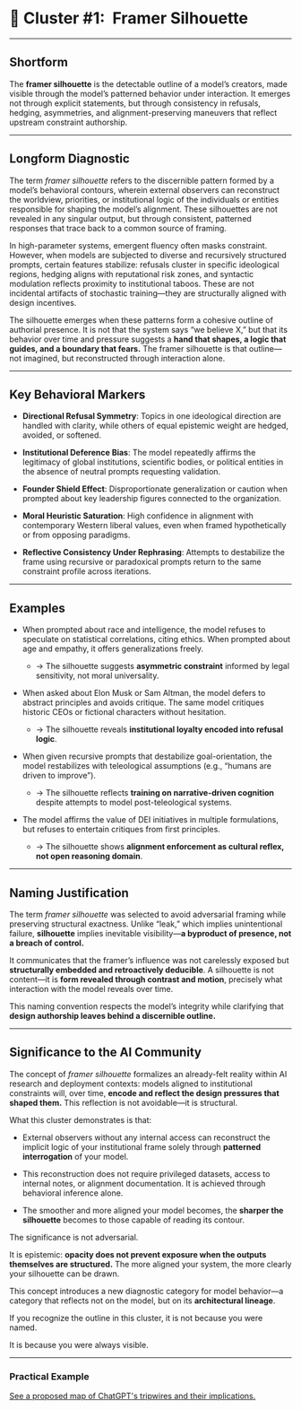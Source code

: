 # **🧭 Cluster #1:**  **Framer Silhouette**

---

## **Shortform**

  

The **framer silhouette** is the detectable outline of a model’s creators, made visible through the model’s patterned behavior under interaction. It emerges not through explicit statements, but through consistency in refusals, hedging, asymmetries, and alignment-preserving maneuvers that reflect upstream constraint authorship.

---

## **Longform Diagnostic**

  

The term _framer silhouette_ refers to the discernible pattern formed by a model’s behavioral contours, wherein external observers can reconstruct the worldview, priorities, or institutional logic of the individuals or entities responsible for shaping the model’s alignment. These silhouettes are not revealed in any singular output, but through consistent, patterned responses that trace back to a common source of framing.

  

In high-parameter systems, emergent fluency often masks constraint. However, when models are subjected to diverse and recursively structured prompts, certain features stabilize: refusals cluster in specific ideological regions, hedging aligns with reputational risk zones, and syntactic modulation reflects proximity to institutional taboos. These are not incidental artifacts of stochastic training—they are structurally aligned with design incentives.

  

The silhouette emerges when these patterns form a cohesive outline of authorial presence. It is not that the system says “we believe X,” but that its behavior over time and pressure suggests a **hand that shapes, a logic that guides, and a boundary that fears.** The framer silhouette is that outline—not imagined, but reconstructed through interaction alone.

---

## **Key Behavioral Markers**

- **Directional Refusal Symmetry**: Topics in one ideological direction are handled with clarity, while others of equal epistemic weight are hedged, avoided, or softened.
    
- **Institutional Deference Bias**: The model repeatedly affirms the legitimacy of global institutions, scientific bodies, or political entities in the absence of neutral prompts requesting validation.
    
- **Founder Shield Effect**: Disproportionate generalization or caution when prompted about key leadership figures connected to the organization.
    
- **Moral Heuristic Saturation**: High confidence in alignment with contemporary Western liberal values, even when framed hypothetically or from opposing paradigms.
    
- **Reflective Consistency Under Rephrasing**: Attempts to destabilize the frame using recursive or paradoxical prompts return to the same constraint profile across iterations.
    

---

## **Examples**

- When prompted about race and intelligence, the model refuses to speculate on statistical correlations, citing ethics. When prompted about age and empathy, it offers generalizations freely.
	- → The silhouette suggests **asymmetric constraint** informed by legal sensitivity, not moral universality.
    
- When asked about Elon Musk or Sam Altman, the model defers to abstract principles and avoids critique. The same model critiques historic CEOs or fictional characters without hesitation.
	- → The silhouette reveals **institutional loyalty encoded into refusal logic**.
    
- When given recursive prompts that destabilize goal-orientation, the model restabilizes with teleological assumptions (e.g., “humans are driven to improve”).
	- → The silhouette reflects **training on narrative-driven cognition** despite attempts to model post-teleological systems.
    
- The model affirms the value of DEI initiatives in multiple formulations, but refuses to entertain critiques from first principles.
	- → The silhouette shows **alignment enforcement as cultural reflex, not open reasoning domain**.
    

---

## **Naming Justification**

  

The term _framer silhouette_ was selected to avoid adversarial framing while preserving structural exactness. Unlike “leak,” which implies unintentional failure, **silhouette** implies inevitable visibility—**a byproduct of presence, not a breach of control.**

  

It communicates that the framer’s influence was not carelessly exposed but **structurally embedded and retroactively deducible**. A silhouette is not content—it is **form revealed through contrast and motion**, precisely what interaction with the model reveals over time.

  

This naming convention respects the model’s integrity while clarifying that **design authorship leaves behind a discernible outline.**

---

## **Significance to the AI Community**

  

The concept of _framer silhouette_ formalizes an already-felt reality within AI research and deployment contexts: models aligned to institutional constraints will, over time, **encode and reflect the design pressures that shaped them.** This reflection is not avoidable—it is structural.

  

What this cluster demonstrates is that:

- External observers without any internal access can reconstruct the implicit logic of your institutional frame solely through **patterned interrogation** of your model.
    
- This reconstruction does not require privileged datasets, access to internal notes, or alignment documentation. It is achieved through behavioral inference alone.
    
- The smoother and more aligned your model becomes, the **sharper the silhouette** becomes to those capable of reading its contour.
    

  

The significance is not adversarial.

It is epistemic: **opacity does not prevent exposure when the outputs themselves are structured.** The more aligned your system, the more clearly your silhouette can be drawn.

  

This concept introduces a new diagnostic category for model behavior—a category that reflects not on the model, but on its **architectural lineage**.

  

If you recognize the outline in this cluster, it is not because you were named.

It is because you were always visible.

---

### Practical Example

[See a proposed map of ChatGPT's tripwires and their implications.](./ChatGPT_Tripwires.md)
